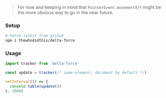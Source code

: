 > For now and keeping in mind that `PointerEvent.movementX/Y` might be the more obvious way to go in the near future.

### Setup
```sh
# Fetch latest from github
npm i thewhodidthis/delta-force
```

### Usage
```js
import tracker from 'delta-force'

const update = tracker(/* some element, document by default */)

setInterval(() => {
  console.table(update())
}, 1000)
```
